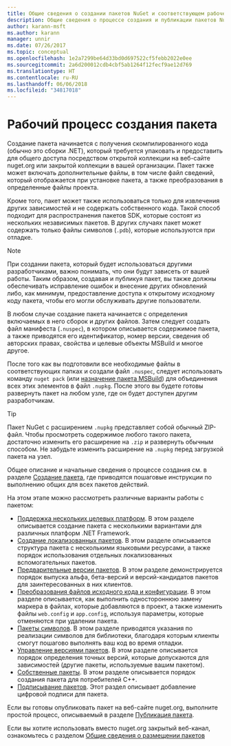 ```yaml
---
title: Общие сведения о создании пакетов NuGet и соответствующем рабочем процессе
description: Общие сведения о процессе создания и публикации пакетов NuGet со ссылками на отдельные части процесса.
author: karann-msft
ms.author: karann
manager: unnir
ms.date: 07/26/2017
ms.topic: conceptual
ms.openlocfilehash: 1e2a7299be64d33bd0d697522cf5febb2022e0ee
ms.sourcegitcommit: 2a6d200012cdb4cbf5ab1264f12fecf9ae12d769
ms.translationtype: HT
ms.contentlocale: ru-RU
ms.lasthandoff: 06/06/2018
ms.locfileid: "34817018"
---
```

# <a name="package-creation-workflow"></a>Рабочий процесс создания пакета

Создание пакета начинается с получения скомпилированного кода (обычно это сборки .NET), который требуется упаковать и предоставить для общего доступа посредством открытой коллекции на веб-сайте nuget.org или закрытой коллекции в вашей организации. Пакет также может включать дополнительные файлы, в том числе файл сведений, который отображается при установке пакета, а также преобразования в определенные файлы проекта.

Кроме того, пакет может также использоваться только для извлечения других зависимостей и не содержать собственного кода. Такой способ подходит для распространения пакетов SDK, которые состоят из нескольких независимых пакетов. В других случаях пакет может содержать только файлы символов (`.pdb`), которые используются при отладке.

> [!Note]
> При создании пакета, который будет использоваться другими разработчиками, важно понимать, что они будут зависеть от вашей работы. Таким образом, создавая и публикуя пакет, вы также должны обеспечивать исправление ошибок и внесение других обновлений либо, как минимум, предоставление доступа к открытому исходному коду пакета, чтобы его могли обслуживать другие пользователи.

В любом случае создание пакета начинается с определения включаемых в него сборок и других файлов. Затем следует создать файл манифеста (`.nuspec`), в котором описывается содержимое пакета, а также приводятся его идентификатор, номер версии, сведения об авторских правах, свойства и целевые объекты MSBuild и многое другое.

После того как вы подготовили все необходимые файлы в соответствующих папках и создали файл `.nuspec`, следует использовать команду `nuget pack` (или [назначение пакета MSBuild](../reference/msbuild-targets.md)) для объединения всех этих элементов в файл `.nupkg`. После этого вы будете готовы развернуть пакет на любом узле, где он будет доступен другим разработчикам.

> [!Tip]
> Пакет NuGet с расширением `.nupkg` представляет собой обычный ZIP-файл. Чтобы просмотреть содержимое любого такого пакета, достаточно изменить его расширение на `.zip` и развернуть обычным способом. Не забудьте изменить расширение на `.nupkg` перед загрузкой пакета на узел.

Общее описание и начальные сведения о процессе создания см. в разделе [Создание пакета](../create-packages/creating-a-package.md), где приводятся пошаговые инструкции по выполнению общих для всех пакетов действий.

На этом этапе можно рассмотреть различные варианты работы с пакетом:

- [Поддержка нескольких целевых платформ](../create-packages/supporting-multiple-target-frameworks.md). В этом разделе описывается создание пакета с несколькими вариантами для различных платформ .NET Framework.
- [Создание локализованных пакетов](../create-packages/creating-localized-packages.md). В этом разделе описывается структура пакета с несколькими языковыми ресурсами, а также порядок использования отдельных локализованных вспомогательных пакетов.
- [Предварительные версии пакетов](../create-packages/prerelease-packages.md). В этом разделе демонстрируется порядок выпуска альфа, бета-версий и версий-кандидатов пакетов для заинтересованных в них клиентов.
- [Преобразования файлов исходного кода и конфигурации](../create-packages/source-and-config-file-transformations.md). В этом разделе описывается, как выполнить одностороннюю замену маркера в файлах, которые добавляются в проект, а также изменить файлы `web.config` и `app.config`, используя параметры, которые отменяются при удалении пакета.
- [Пакеты символов](../create-packages/symbol-packages.md). В этом разделе приводятся указания по реализации символов для библиотеки, благодаря которым клиенты смогут пошагово выполнять ваш код во время отладки.
- [Управление версиями пакетов](../reference/package-versioning.md). В этом разделе описывается порядок определения точных версий, которые допускаются для зависимостей (другие пакеты, используемые вашим пакетом).
- [Собственные пакеты](../create-packages/native-packages.md). В этом разделе описывается порядок создания пакета для потребителей C++.
- [Подписывание пакетов](../create-packages/sign-a-package.md). Этот раздел описывает добавление цифровой подписи для пакета.

Если вы готовы опубликовать пакет на веб-сайте nuget.org, выполните простой процесс, описываемый в разделе [Публикация пакета](../create-packages/publish-a-package.md).

Если вы хотите использовать вместо nuget.org закрытый веб-канал, ознакомьтесь с разделом [Общие сведения о размещении пакетов](../hosting-packages/overview.md)
